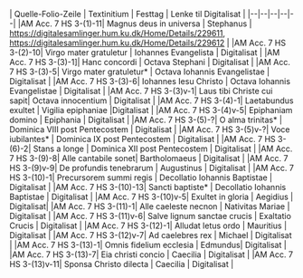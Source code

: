| Quelle-Folio-Zeile | Textinitium | Festtag | Lenke til Digitalisat |
|--|--|--|--|--|
|AM Acc. 7 HS 3-(1)-11| Magnus deus in universa | Stephanus | https://digitalesamlinger.hum.ku.dk/Home/Details/229611, https://digitalesamlinger.hum.ku.dk/Home/Details/229612 |
|AM Acc. 7 HS 3-(2)-10| Virgo mater gratuletur | Iohannes Evangelista | Digitalisat |
|AM Acc. 7 HS 3-(3)-1]| Hanc concordi |  Octava Stephani | Digitalisat |
|AM Acc. 7 HS 3-(3)-5| Virgo mater gratuletur* | Octava Iohannis Evangelistae | Digitalisat |
|AM Acc. 7 HS 3-(3)-6| Iohannes Iesu Christo | Octava Iohannis Evangelistae | Digitalisat |
|AM Acc. 7 HS 3-(3)v-1| Laus tibi Christe cui sapit|  Octava innocentium | Digitalisat |
|AM Acc. 7 HS 3-(4)-1| Laetabundus exultet |  Vigilia epiphaniae |Digitalisat |
|AM Acc. 7 HS 3-(4)v-5| Epiphaniam domino |  Epiphania | Digitalisat |
|AM Acc. 7 HS 3-(5)-?| O alma trinitas* |  Dominica VIII post Pentecostem | Digitalisat |
|AM Acc. 7 HS 3-(5)v-?| Voce iubilantes* |  Dominica IX post Pentecostem | Digitalisat |
|AM Acc. 7 HS 3-(6)-2| Stans a longe |  Dominica XII post Pentecostem | Digitalisat |
|AM Acc. 7 HS 3-(9)-8| Alle cantabile sonet|  Bartholomaeus | Digitalisat |
|AM Acc. 7 HS 3-(9)v-9| De profundis tenebrarum | Augustinus | Digitalisat |
|AM Acc. 7 HS 3-(10)-1| Precursorem summi regis |  Decollatio Iohannis Baptistae | Digitalisat |
|AM Acc. 7 HS 3-(10)-13| Sancti baptiste* | Decollatio Iohannis Baptistae | Digitalisat |
|AM Acc. 7 HS 3-(10)v-5| Exultet in gloria | Aegidius | Digitalisat|
|AM Acc. 7 HS 3-(11)-1| Alle caeleste necnon |  Nativitas Mariae | Digitalisat |
|AM Acc. 7 HS 3-(11)v-6| Salve lignum sanctae crucis | Exaltatio Crucis | Digitalisat |
|AM Acc. 7 HS 3-(12)-1| Alludat letus ordo | Mauritius | Digitalisat |
|AM Acc. 7 HS 3-(12)v-7| Ad caelebres rex | Michael | Digitalisat |
|AM Acc. 7 HS 3-(13)-1| Omnis fidelium ecclesia | Edmundus| Digitalisat |
|AM Acc. 7 HS 3-(13)-7| Eia christi concio | Caecilia | Digitalisat |
|AM Acc. 7 HS 3-(13)v-11| Sponsa Christo dilecta |  Caecilia | Digitalisat |   
